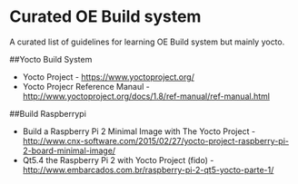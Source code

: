 # Curated OE Build system
A curated list of guidelines for learning OE Build system but mainly yocto.

##Yocto Build System
- Yocto Project - https://www.yoctoproject.org/
- Yocto Projecr Reference Manaul - http://www.yoctoproject.org/docs/1.8/ref-manual/ref-manual.html

##Build Raspberrypi
- Build a Raspberry Pi 2 Minimal Image with The Yocto Project - http://www.cnx-software.com/2015/02/27/yocto-project-raspberry-pi-2-board-minimal-image/
- Qt5.4 the Raspberry Pi 2 with Yocto Project (fido) - http://www.embarcados.com.br/raspberry-pi-2-qt5-yocto-parte-1/ 
